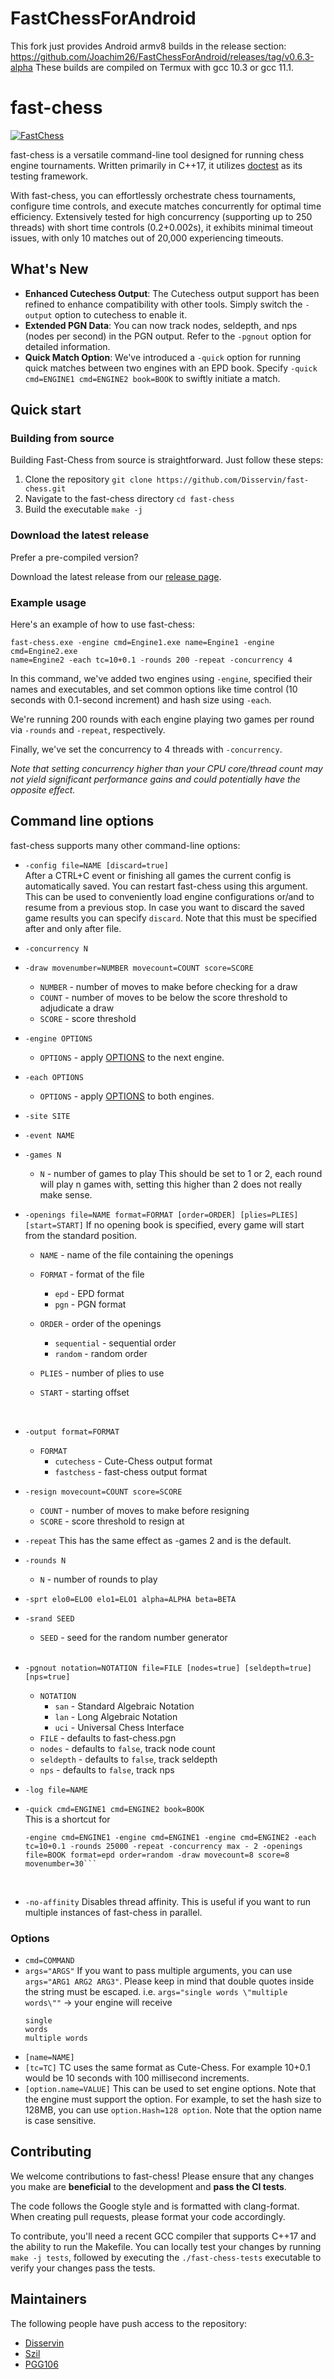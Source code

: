 # FastChessForAndroid
This fork just provides Android armv8 builds in the release section:
https://github.com/Joachim26/FastChessForAndroid/releases/tag/v0.6.3-alpha
These builds are compiled on Termux with gcc 10.3 or gcc 11.1.

# fast-chess

[![FastChess](https://github.com/Disservin/fast-chess/actions/workflows/fastchess.yml/badge.svg?branch=master)](https://github.com/Disservin/fast-chess/actions/workflows/fastchess.yml)

fast-chess is a versatile command-line tool designed for running chess engine
tournaments. Written primarily in C++17, it utilizes [doctest](https://github.com/doctest/doctest) as its testing
framework.

With fast-chess, you can effortlessly orchestrate chess tournaments, configure
time controls, and execute matches concurrently for optimal time efficiency.
Extensively tested for high concurrency (supporting up to 250 threads) with
short time controls (0.2+0.002s), it exhibits minimal timeout issues, with only
10 matches out of 20,000 experiencing timeouts.

## What's New

- **Enhanced Cutechess Output**: The Cutechess output support has been refined to
  enhance compatibility with other tools. Simply switch the `-output` option to
  cutechess to enable it.
- **Extended PGN Data**: You can now track nodes, seldepth, and nps (nodes per
  second) in the PGN output. Refer to the `-pgnout` option for detailed
  information.
- **Quick Match Option**: We've introduced a `-quick` option for running quick
  matches between two engines with an EPD book. Specify
  `-quick cmd=ENGINE1 cmd=ENGINE2 book=BOOK` to swiftly initiate a match.

## Quick start

### Building from source

Building Fast-Chess from source is straightforward. Just follow these steps:

1. Clone the repository `git clone https://github.com/Disservin/fast-chess.git`
2. Navigate to the fast-chess directory `cd fast-chess`
3. Build the executable `make -j`

### Download the latest release

Prefer a pre-compiled version?

Download the latest release from our [release page](https://github.com/Disservin/fast-chess/releases).

### Example usage

Here's an example of how to use fast-chess:

```
fast-chess.exe -engine cmd=Engine1.exe name=Engine1 -engine cmd=Engine2.exe
name=Engine2 -each tc=10+0.1 -rounds 200 -repeat -concurrency 4
```

In this command, we've added two engines using `-engine`, specified their names
and executables, and set common options like time control (10 seconds with
0.1-second increment) and hash size using `-each`.

We're running 200 rounds with each engine playing two games per round via
`-rounds` and `-repeat`, respectively.

Finally, we've set the concurrency to 4 threads with `-concurrency`.

_Note that setting concurrency higher than your CPU core/thread
count may not yield significant performance gains and could potentially have the
opposite effect._

## Command line options

fast-chess supports many other command-line options:

- `-config file=NAME [discard=true]`  
   After a CTRL+C event or finishing all games the current config is
  automatically saved. You can restart fast-chess using this argument. This can
  be used to conveniently load engine configurations or/and to resume from a
  previous stop. In case you want to discard the saved game results you can
  specify `discard`. Note that this must be specified after and only after file.
  <br/>
- `-concurrency N`
  <br/>
- `-draw movenumber=NUMBER movecount=COUNT score=SCORE`

  - `NUMBER` - number of moves to make before checking for a draw
  - `COUNT` - number of moves to be below the score threshold to adjudicate a
    draw
  - `SCORE` - score threshold
    <br/>

- `-engine OPTIONS`

  - `OPTIONS` - apply [OPTIONS](#Options) to the next engine.
    <br/>

- `-each OPTIONS`

  - `OPTIONS` - apply [OPTIONS](#Options) to both engines.
    <br/>

- `-site SITE`
  <br/>
- `-event NAME`
  <br/>
- `-games N`

  - `N` - number of games to play
    This should be set to 1 or 2, each round will play n games with, setting this
    higher than 2 does not really make sense.

- `-openings file=NAME format=FORMAT [order=ORDER] [plies=PLIES] [start=START]`
  If no opening book is specified, every game will start from the standard
  position.

  - `NAME` - name of the file containing the openings
  - `FORMAT` - format of the file
    - `epd` - EPD format
    - `pgn` - PGN format
  - `ORDER` - order of the openings
    - `sequential` - sequential order
    - `random` - random order
  - `PLIES` - number of plies to use
  - `START` - starting offset

    <br/>

- `-output format=FORMAT`

  - `FORMAT`
    - `cutechess` - Cute-Chess output format
    - `fastchess` - fast-chess output format
      <br/>

- `-resign movecount=COUNT score=SCORE`

  - `COUNT` - number of moves to make before resigning
  - `SCORE` - score threshold to resign at
    <br/>

- `-repeat`
  This has the same effect as -games 2 and is the default.
  <br/>
- `-rounds N`

  - `N` - number of rounds to play
    <br/>

- `-sprt elo0=ELO0 elo1=ELO1 alpha=ALPHA beta=BETA`
  <br/>
- `-srand SEED`

  - `SEED` - seed for the random number generator

  <br/>

- `-pgnout notation=NOTATION file=FILE [nodes=true] [seldepth=true] [nps=true]`
  - `NOTATION`
    - `san` - Standard Algebraic Notation
    - `lan` - Long Algebraic Notation
    - `uci` - Universal Chess Interface
  - `FILE` - defaults to fast-chess.pgn
  - `nodes` - defaults to `false`, track node count
  - `seldepth` - defaults to `false`, track seldepth
  - `nps` - defaults to `false`, track nps
- `-log file=NAME`
  <br/>
- `-quick cmd=ENGINE1 cmd=ENGINE2 book=BOOK`  
   This is a shortcut for
  ````
  -engine cmd=ENGINE1 -engine cmd=ENGINE1 -engine cmd=ENGINE2 -each tc=10+0.1 -rounds 25000 -repeat -concurrency max - 2 -openings file=BOOK format=epd order=random -draw movecount=8 score=8 movenumber=30```
  ````
  <br/>

- `-no-affinity`
    Disables thread affinity. This is useful if you want to run multiple instances of fast-chess in parallel.
  <br/>


### Options

- `cmd=COMMAND`
- `args="ARGS"`
  If you want to pass multiple arguments, you can use `args="ARG1 ARG2 ARG3"`.
  Please keep in mind that double quotes inside the string must be escaped. 
  i.e. `args="single words \"multiple words\""` -> your engine will receive
  ```
  single
  words
  multiple words
  ```
- `[name=NAME]`
- `[tc=TC]`
  TC uses the same format as Cute-Chess. For example 10+0.1 would be 10
  seconds with 100 millisecond increments.
- `[option.name=VALUE]`
  This can be used to set engine options. Note that the engine must support
  the option. For example, to set the hash size to 128MB, you can use
  `option.Hash=128 option`. Note that the option name is case sensitive.

## Contributing

We welcome contributions to fast-chess! Please ensure that any changes you make
are **beneficial** to the development and **pass the CI tests**.

The code follows the Google style and is formatted with clang-format. When
creating pull requests, please format your code accordingly.

To contribute, you'll need a recent GCC compiler that supports C++17 and the
ability to run the Makefile. You can locally test your changes by running
`make -j tests`, followed by executing the `./fast-chess-tests` executable to
verify your changes pass the tests.

## Maintainers

The following people have push access to the repository:

- [Disservin](https://github.com/Disservin)
- [Szil](https://github.com/SzilBalazs)
- [PGG106](https://github.com/PGG106)
